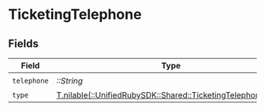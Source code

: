 # TicketingTelephone


## Fields

| Field                                                                                                        | Type                                                                                                         | Required                                                                                                     | Description                                                                                                  |
| ------------------------------------------------------------------------------------------------------------ | ------------------------------------------------------------------------------------------------------------ | ------------------------------------------------------------------------------------------------------------ | ------------------------------------------------------------------------------------------------------------ |
| `telephone`                                                                                                  | *::String*                                                                                                   | :heavy_check_mark:                                                                                           | N/A                                                                                                          |
| `type`                                                                                                       | [T.nilable(::UnifiedRubySDK::Shared::TicketingTelephoneType)](../../models/shared/ticketingtelephonetype.md) | :heavy_minus_sign:                                                                                           | N/A                                                                                                          |